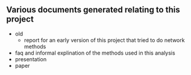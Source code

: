 Various documents generated relating to this project
----------------------------------------------------

-  old
    -  report for an early version of this project that tried to do network methods
-  faq and informal explination of the methods used in this analysis
-  presentation
-  paper
